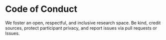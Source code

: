 # Code of Conduct

We foster an open, respectful, and inclusive research space. Be kind, credit sources, protect participant privacy, and report issues via pull requests or Issues.
